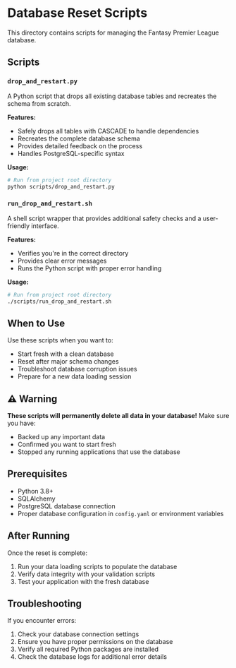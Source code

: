 # Database Reset Scripts

This directory contains scripts for managing the Fantasy Premier League database.

## Scripts

### `drop_and_restart.py`

A Python script that drops all existing database tables and recreates the schema from scratch.

**Features:**
- Safely drops all tables with CASCADE to handle dependencies
- Recreates the complete database schema
- Provides detailed feedback on the process
- Handles PostgreSQL-specific syntax

**Usage:**
```bash
# Run from project root directory
python scripts/drop_and_restart.py
```

### `run_drop_and_restart.sh`

A shell script wrapper that provides additional safety checks and a user-friendly interface.

**Features:**
- Verifies you're in the correct directory
- Provides clear error messages
- Runs the Python script with proper error handling

**Usage:**
```bash
# Run from project root directory
./scripts/run_drop_and_restart.sh
```

## When to Use

Use these scripts when you want to:
- Start fresh with a clean database
- Reset after major schema changes
- Troubleshoot database corruption issues
- Prepare for a new data loading session

## ⚠️ Warning

**These scripts will permanently delete all data in your database!** Make sure you have:
- Backed up any important data
- Confirmed you want to start fresh
- Stopped any running applications that use the database

## Prerequisites

- Python 3.8+
- SQLAlchemy
- PostgreSQL database connection
- Proper database configuration in `config.yaml` or environment variables

## After Running

Once the reset is complete:
1. Run your data loading scripts to populate the database
2. Verify data integrity with your validation scripts
3. Test your application with the fresh database

## Troubleshooting

If you encounter errors:
1. Check your database connection settings
2. Ensure you have proper permissions on the database
3. Verify all required Python packages are installed
4. Check the database logs for additional error details 